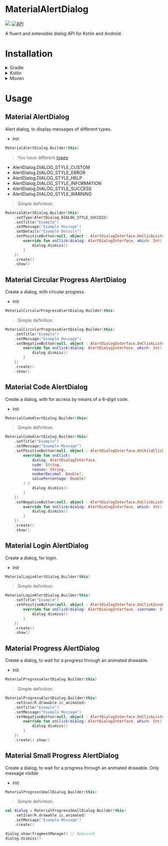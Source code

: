 # MaterialAlertDialog

[![](https://jitpack.io/v/leodan11/MaterialAlertDialog.svg)](https://jitpack.io/#leodan11/MaterialAlertDialog)
[![API](https://img.shields.io/badge/API-24%2B-brightgreen.svg?style=flat)](https://android-arsenal.com/api?level=24)

A fluent and extensible dialog API for Kotlin and Android.

# Installation

<details>
  <summary>Gradle</summary>

- Step 1. Add the JitPack repository to your build file

  Add it in your root build.gradle at the end of repositories:

  ```gradle
  allprojects {
    repositories {
      ...
      maven { url 'https://jitpack.io' }
      }
  }
  ```

- Step 2. Add the dependency

  ```gradle
  dependencies {
    implementation 'com.github.leodan11:MaterialAlertDialog:{latest version}'
  }
  ```

</details>

<details>
    <summary>Kotlin</summary>

- Step 1. Add the JitPack repository to your build file.

  Add it in your root build.gradle at the end of repositories:

  ```kotlin
  repositories {
      ...
      maven(url = "https://jitpack.io")
  }
  ```

- Step 2. Add the dependency

    ```kotlin
    dependencies {
      implementation("com.github.leodan11:MaterialAlertDialog:${latest version}")
    }
    ```

</details>

<details>
    <summary>Moven</summary>

- Step 1. Add the JitPack repository

  ```xml
  <repositories>
    <repository>
      <id>jitpack.io</id>
      <url>https://jitpack.io</url>
    </repository>
  </repositories>
  ```

- Step 2. Add the dependency

  ```xml
  <dependency>
    <groupId>com.github.leodan11</groupId>
      <artifactId>MaterialAlertDialog</artifactId>
      <version>latest version</version>
   </dependency>
  ```

</details>

# Usage

## Material AlertDialog

Alert dialog, to display messages of different types.

- Init

```kotlin
MaterialAlertDialog.Builder(this)
```

> You have different [types](https://github.com/leodan11/MaterialAlertDialog/tree/master/images):

- AlertDialog.DIALOG_STYLE_CUSTOM
- AlertDialog.DIALOG_STYLE_ERROR
- AlertDialog.DIALOG_STYLE_HELP
- AlertDialog.DIALOG_STYLE_INFORMATION
- AlertDialog.DIALOG_STYLE_SUCCESS
- AlertDialog.DIALOG_STYLE_WARNING

> Simple definition:

```kotlin
MaterialAlertDialog.Builder(this)
    .setType(AlertDialog.DIALOG_STYLE_SUCCESS)
    .setTitle("Example")
    .setMessage("Example Message")
    .setDetails("Example Details")
    .setPositiveButton(null, object : AlertDialogInterface.OnClickListener {
        override fun onClick(dialog: AlertDialogInterface, which: Int) {
            dialog.dismiss()
        }
    })
    .create()
    .show()
```

## Material Circular Progress AlertDialog

Create a dialog, with circular progress.

- Init

```kotlin
MaterialCircularProgressAlertDialog.Builder(this)
```

> Simple definition:

```kotlin
MaterialCircularProgressAlertDialog.Builder(this)
    .setTitle("Example")
    .setMessage("Example Message")
    .setNegativeButton(null, object : AlertDialogInterface.OnClickListener {
        override fun onClick(dialog: AlertDialogInterface, which: Int) {
            dialog.dismiss()
        }
    })
    .create()
    .show()
```

## Material Code AlertDialog

Create a dialog, with for access by means of a 6-digit code.

- Init

```kotlin
MaterialCodeAlertDialog.Builder(this)
```

> Simple definition:

```kotlin
MaterialCodeAlertDialog.Builder(this)
    .setTitle("Example")
    .setMessage("Example Message")
    .setPositiveButton(null, object : AlertDialogInterface.OnChildClickListenerInput {
        override fun onClick(
            dialog: AlertDialogInterface,
            code: String,
            reason: String,
            numberDecimal: Double?,
            valuePercentage: Double?
        ) {
            dialog.dismiss()
        }
    })
    .setNegativeButton(null, object : AlertDialogInterface.OnClickListener {
        override fun onClick(dialog: AlertDialogInterface, which: Int) {
            dialog.dismiss()
        }
    })
    .create()
    .show()
```

## Material Login AlertDialog

Create a dialog, for login.

- Init

```kotlin
MaterialLoginAlertDialog.Builder(this)
```

> Simple definition:

```kotlin
MaterialLoginAlertDialog.Builder(this)
    .setTitle("Example")
    .setPositiveButton(null, object : AlertDialogInterface.OnClickInvokedCallback {
        override fun onClick(dialog: AlertDialogInterface, username: String, password: String) {
            dialog.dismiss()
        }
    })
    .create()
    .show()
```

## Material Progress AlertDialog

Create a dialog, to wait for a progress through an animated drawable.

- Init

```kotlin
MaterialProgressAlertDialog.Builder(this)
```

> Simple definition:

```kotlin
MaterialProgressAlertDialog.Builder(this)
    .setIcon(R.drawable.ic_animated)
    .setTitle("Example")
    .setMessage("Example Message")
    .setNegativeButton(null, object : AlertDialogInterface.OnClickListener {
        override fun onClick(dialog: AlertDialogInterface, which: Int) {
            dialog.dismiss()
        }
    })
    .create().show()
```

## Material Small Progress AlertDialog

Create a dialog, to wait for a progress through an animated drawable. Only message visible

- Init

```kotlin
MaterialProgressSmallDialog.Builder(this)
```

> Simple definition:

```kotlin
val dialog = MaterialProgressSmallDialog.Builder(this)
    .setIcon(R.drawable.ic_animated)
    .setMessage("Example Message")
    .create()

dialog.show(fragmentManager) // Required
dialog.dismiss()
```
